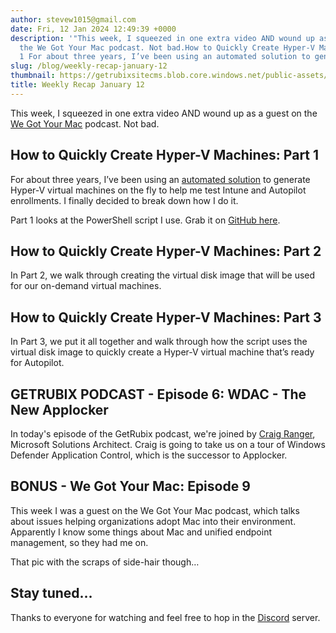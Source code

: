 ```yaml
---
author: stevew1015@gmail.com
date: Fri, 12 Jan 2024 12:49:39 +0000
description: '"This week, I squeezed in one extra video AND wound up as a guest on
  the We Got Your Mac podcast. Not bad.How to Quickly Create Hyper-V Machines: Part
  1 For about three years, I’ve been using an automated solution to generate"'
slug: /blog/weekly-recap-january-12
thumbnail: https://getrubixsitecms.blob.core.windows.net/public-assets/content/v1/logo512.png
title: Weekly Recap January 12
---
```


This week, I squeezed in one extra video AND wound up as a guest on the [We Got Your Mac](https://www.youtube.com/channel/UCDTrGbF9OINBQ146kWfqL6A) podcast. Not bad.

How to Quickly Create Hyper-V Machines: Part 1
----------------------------------------------

For about three years, I’ve been using an [automated solution](https://www.getrubix.com/blog/hyped-up-hyper-v) to generate Hyper-V virtual machines on the fly to help me test Intune and Autopilot enrollments. I finally decided to break down how I do it.

Part 1 looks at the PowerShell script I use. Grab it on [GitHub here](https://github.com/stevecapacity/IntunePowershell/blob/main/createHyperV.ps1).

How to Quickly Create Hyper-V Machines: Part 2
----------------------------------------------

In Part 2, we walk through creating the virtual disk image that will be used for our on-demand virtual machines.

How to Quickly Create Hyper-V Machines: Part 3
----------------------------------------------

In Part 3, we put it all together and walk through how the script uses the virtual disk image to quickly create a Hyper-V virtual machine that’s ready for Autopilot.

GETRUBIX PODCAST - Episode **6**: WDAC - The New Applocker
----------------------------------------------------------

In today's episode of the GetRubix podcast, we're joined by [Craig Ranger](https://www.linkedin.com/in/craig-ranger-885687227/), Microsoft Solutions Architect. Craig is going to take us on a tour of Windows Defender Application Control, which is the successor to Applocker.

BONUS - We Got Your Mac: Episode 9
----------------------------------

This week I was a guest on the We Got Your Mac podcast, which talks about issues helping organizations adopt Mac into their environment. Apparently I know some things about Mac and unified endpoint management, so they had me on.

That pic with the scraps of side-hair though…

Stay tuned…
-----------

Thanks to everyone for watching and feel free to hop in the [Discord](https://discord.gg/getrubix) server.